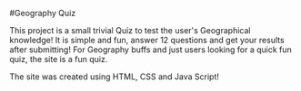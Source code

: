 #Geography Quiz

This project is a small trivial Quiz to test the user's Geographical knowledge! It is simple and fun, answer 12 questions and get your results after submitting!
For Geography buffs and just users looking for a quick fun quiz, the site is a fun quiz.

The site was created using HTML, CSS and Java Script!


